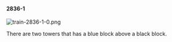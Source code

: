 #### 2836-1
![train-2836-1-0.png](https://github.com/lil-lab/nlvr/raw/master/nlvr/train/images/38/train-2836-1-0.png "train-2836-1-0.png")

There are two towers that has a blue block above a black block.